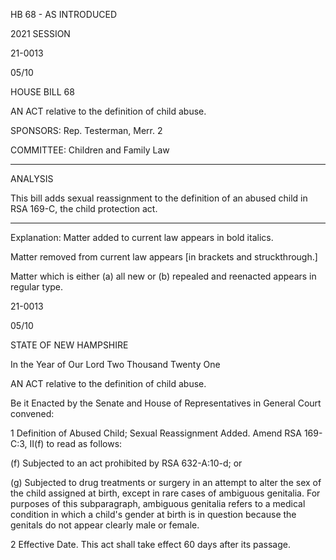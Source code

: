  HB 68 - AS INTRODUCED

 

 

2021 SESSION

 21-0013

 05/10

 

HOUSE BILL 68

 

AN ACT relative to the definition of child abuse.

 

SPONSORS: Rep. Testerman, Merr. 2

 

COMMITTEE: Children and Family Law

 

-----------------------------------------------------------------

 

ANALYSIS

 

 This bill adds sexual reassignment to the definition of an abused child in RSA 169-C, the child protection act.

 

- - - - - - - - - - - - - - - - - - - - - - - - - - - - - - - - - - - - - - - - - - - - - - - - - - - - - - - - - - - - - - - - - - - - - - - - - - - 

 

Explanation: Matter added to current law appears in bold italics.

 Matter removed from current law appears [in brackets and struckthrough.]

 Matter which is either (a) all new or (b) repealed and reenacted appears in regular type.

 21-0013

 05/10

 

STATE OF NEW HAMPSHIRE

 

In the Year of Our Lord Two Thousand Twenty One

 

AN ACT relative to the definition of child abuse.

 

Be it Enacted by the Senate and House of Representatives in General Court convened:

 

 1 Definition of Abused Child; Sexual Reassignment Added. Amend RSA 169-C:3, II(f) to read as follows:

 (f) Subjected to an act prohibited by RSA 632-A:10-d; or

 (g) Subjected to drug treatments or surgery in an attempt to alter the sex of the child assigned at birth, except in rare cases of ambiguous genitalia. For purposes of this subparagraph, ambiguous genitalia refers to a medical condition in which a child's gender at birth is in question because the genitals do not appear clearly male or female.

 2 Effective Date. This act shall take effect 60 days after its passage.

